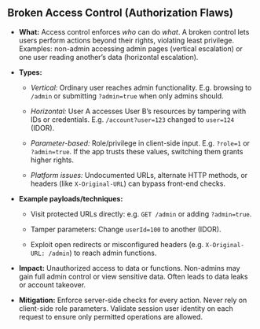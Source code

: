 ## Broken Access Control (Authorization Flaws)

- **What:** Access control enforces _who_ can do _what_. A broken control lets users perform actions beyond their rights, violating least privilege. Examples: non-admin accessing admin pages (vertical escalation) or one user reading another’s data (horizontal escalation).
    
- **Types:**
    
    - _Vertical:_ Ordinary user reaches admin functionality. E.g. browsing to `/admin` or submitting `?admin=true` when only admins should.
        
    - _Horizontal:_ User A accesses User B’s resources by tampering with IDs or credentials. E.g. `/account?user=123` changed to `user=124` (IDOR).
        
    - _Parameter-based:_ Role/privilege in client-side input. E.g. `?role=1` or `?admin=true`. If the app trusts these values, switching them grants higher rights.
        
    - _Platform issues:_ Undocumented URLs, alternate HTTP methods, or headers (like `X-Original-URL`) can bypass front-end checks.
        
- **Example payloads/techniques:**
    
    - Visit protected URLs directly: e.g. `GET /admin` or adding `?admin=true`.
        
    - Tamper parameters: Change `userId=100` to another (IDOR).
        
    - Exploit open redirects or misconfigured headers (e.g. `X-Original-URL: /admin`) to reach admin functions.
        
- **Impact:** Unauthorized access to data or functions. Non-admins may gain full admin control or view sensitive data. Often leads to data leaks or account takeover.
    
- **Mitigation:** Enforce server-side checks for every action. Never rely on client-side role parameters. Validate session user identity on each request to ensure only permitted operations are allowed.
    

